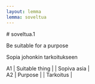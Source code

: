 ```yaml
---
layout: lemma
lemma: soveltua
---
```


<div class="sense">
# <span class="sensename">soveltua.1</span>

<span class="description">Be suitable for a purpose</span>

<span class="description">Sopia johonkin tarkoitukseen</span>

A1 | Suitable thing |   | Sopiva asia |  
A2 | Purpose |   | Tarkoitus |  

</div>


